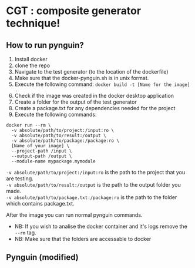# CGT : composite generator technique!
## How to run pynguin?
1. Install docker
2. clone the repo
3. Navigate to the test generator (to the location of the dockerfile)
4. Make sure that the docker-pynguin.sh is in unix format. 
5. Execute the following command:
	`docker build -t [Name for the image] .`
6. Check if the image was created in the docker desktop application
7. Create a folder for the output of the test generator
8. Create a package.txt for any dependencies needed for the project
9. Execute the following commands:
  ```
  docker run --rm \
    -v absolute/path/to/project:/input:ro \
    -v absolute/path/to/result:/output \
    -v absolute/path/to/package:/package:ro \
    [Name of your image] \
    --project-path /input \
    --output-path /output \
    --module-name mypackage.mymodule
  ```
  `-v absolute/path/to/project:/input:ro` is the path to the project that you are testing.  
  `-v absolute/path/to/result:/output` is the path to the output folder you made.  
  `-v absolute/path/to/package.txt:/package:ro` is the path to the folder which contains package.txt.  

  After the image you can run normal pynguin commands.

  - NB: If you wish to analise the docker container and it's logs remove the `--rm` tag.
  - NB: Make sure that the folders are accessable to docker

  ## Pynguin (modified)
